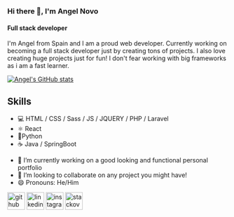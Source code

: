 ### Hi there 👋, I'm Angel Novo
#### Full stack developer
I'm Angel from Spain and I am a proud web developer. Currently working on becoming a full stack developer just by creating tons of projects. 
I also love creating huge projects just for fun!
I don't fear working with big frameworks as i am a fast learner.


[![Angel's GitHub stats](https://github-readme-stats.vercel.app/api?username=Angel-del-dev&count_private=true&show_icons=true)](https://github.com/anuraghazra/github-readme-stats)

## Skills
* 💻 HTML / CSS / Sass / JS / JQUERY / PHP / Laravel
* ⚛ React
* 🐍Python
* ☕ Java / SpringBoot

- 🔭 I’m currently working on a good looking and functional personal portfolio
- 👯 I’m looking to collaborate on any project you might have!
- 😄 Pronouns: He/Him 


[<img src='https://cdn.jsdelivr.net/npm/simple-icons@3.0.1/icons/github.svg' alt='github' height='40'>](https://github.com/Angel-del-dev)  [<img src='https://cdn.jsdelivr.net/npm/simple-icons@3.0.1/icons/linkedin.svg' alt='linkedin' height='40'>](https://www.linkedin.com/in/angel-novo//)  [<img src='https://cdn.jsdelivr.net/npm/simple-icons@3.0.1/icons/instagram.svg' alt='instagram' height='40'>](https://www.instagram.com/angel_novo_fernando//)  [<img src='https://cdn.jsdelivr.net/npm/simple-icons@3.0.1/icons/stackoverflow.svg' alt='stackoverflow' height='40'>](https://stackoverflow.com/users/13353340/the-cat-broken)  

